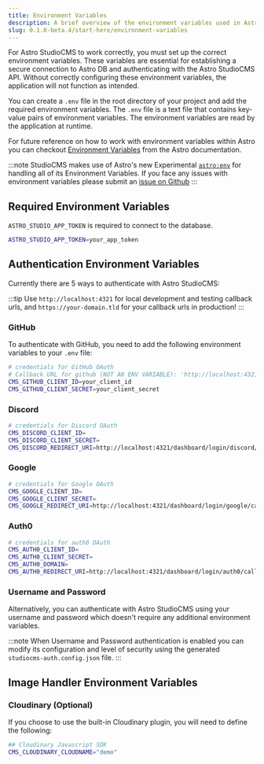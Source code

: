 ```yaml
---
title: Environment Variables
description: A brief overview of the environment variables used in Astro StudioCMS.
slug: 0.1.0-beta.4/start-here/environment-variables
---
```


For Astro StudioCMS to work correctly, you must set up the correct environment variables. These variables are essential for establishing a secure connection to Astro DB and authenticating with the Astro StudioCMS API. Without correctly configuring these environment variables, the application will not function as intended.

You can create a `.env` file in the root directory of your project and add the required environment variables. The `.env` file is a text file that contains key-value pairs of environment variables. The environment variables are read by the application at runtime.

For future reference on how to work with environment variables within Astro you can checkout [Environment Variables](https://docs.astro.build/guides/environment-variables) from the Astro documentation.

:::note
StudioCMS makes use of Astro's new Experimental [`astro:env`](https://docs.astro.build/en/reference/configuration-reference/#experimentalenv) for handling all of its Environment Variables. If you face any issues with environment variables please submit an [issue on Github](https://github.com/astrolicious/studiocms/issues/new/choose)
:::

## Required Environment Variables

`ASTRO_STUDIO_APP_TOKEN` is required to connect to the database.

```bash title=".env"
ASTRO_STUDIO_APP_TOKEN=your_app_token
```

## Authentication Environment Variables

Currently there are 5 ways to authenticate with Astro StudioCMS:

:::tip
Use `http://localhost:4321` for local development and testing callback urls, and `https://your-domain.tld` for your callback urls in production!
:::

### GitHub

To authenticate with GitHub, you need to add the following environment variables to your `.env` file:

```bash title=".env"
# credentials for GitHub OAuth
# Callback URL for github (NOT AN ENV VARIABLE): 'http://localhost:4321/dashboard/login/github/callback'
CMS_GITHUB_CLIENT_ID=your_client_id
CMS_GITHUB_CLIENT_SECRET=your_client_secret
```

### Discord

```bash title=".env"
# credentials for Discord OAuth
CMS_DISCORD_CLIENT_ID=
CMS_DISCORD_CLIENT_SECRET=
CMS_DISCORD_REDIRECT_URI=http://localhost:4321/dashboard/login/discord/callback
```

### Google

```bash title=".env"
# credentials for Google OAuth
CMS_GOOGLE_CLIENT_ID=
CMS_GOOGLE_CLIENT_SECRET=
CMS_GOOGLE_REDIRECT_URI=http://localhost:4321/dashboard/login/google/callback
```

### Auth0

```bash title=".env"
# credentials for auth0 OAuth
CMS_AUTH0_CLIENT_ID=
CMS_AUTH0_CLIENT_SECRET=
CMS_AUTH0_DOMAIN=
CMS_AUTH0_REDIRECT_URI=http://localhost:4321/dashboard/login/auth0/callback
```

### Username and Password

Alternatively, you can authenticate with Astro StudioCMS using your username and password which doesn't require any additional environment variables.

:::note
When Username and Password authentication is enabled you can modify its configuration and level of security using the generated `studiocms-auth.config.json` file.
:::

## Image Handler Environment Variables

### Cloudinary (Optional)

If you choose to use the built-in Cloudinary plugin, you will need to define the following:

```bash title=".env"
## Cloudinary Javascript SDK
CMS_CLOUDINARY_CLOUDNAME="demo"
```
